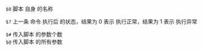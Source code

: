 
`$0` 脚本 自身 的名称  

`$?` 上一条 命令 执行后 的状态，结果为 0 表示 执行正常，结果为 1 表示 执行异常  

`$#` 传入脚本 的参数个数  
`$@` 传入脚本 的所有参数  
